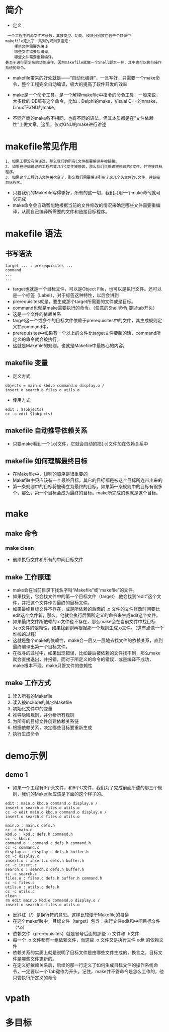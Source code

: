# 简介
- 定义
```
 一个工程中的源文件不计数，其按类型、功能、模块分别放在若干个目录中.
makefile定义了一系列的规则来指定:
	哪些文件需要先编译
	哪些文件需要后编译，
	哪些文件需要重新编译，
甚至于进行更复杂的功能操作，因为makefile就像一个Shell脚本一样，其中也可以执行操作系统的命令。

```

- makefile带来的好处就是——“自动化编译”，一旦写好，只需要一个make命令，整个工程完全自动编译，极大的提高了软件开发的效率

- make是一个命令工具，是一个解释makefile中指令的命令工具，一般来说，大多数的IDE都有这个命令，比如：Delphi的make，Visual C++的nmake，Linux下GNU的make。

- 不同产商的make各不相同，也有不同的语法，但其本质都是在“文件依赖性”上做文章，这里，仅对GNU的make进行讲述


# makefile常见作用

```
1. 如果工程没有编译过，那么我们的所有C文件都要编译并被链接。
2. 如果已经编译过的工程的某几个C文件被修改，那么我们只编译被修改的C文件，并链接目标程序。
3. 如果这个工程的头文件被改变了，那么我们需要编译引用了这几个头文件的C文件，并链接目标程序。
```

- 只要我们的Makefile写得够好，所有的这一切，我们只用一个make命令就可以完成
- make命令会自动智能地根据当前的文件修改的情况来确定哪些文件需要重编译，从而自己编译所需要的文件和链接目标程序。


# makefile 语法
## 书写语法

```
target ... : prerequisites ...
command
...
...
```
- target也就是一个目标文件，可以是Object File，也可以是执行文件。还可以是一个标签（Label），对于标签这种特性，以后会讲到
- prerequisites就是，要生成那个target所需要的文件或是目标。
- command也就是make需要执行的命令。（任意的Shell命令,要以tab开头）
- 这是一个文件的依赖关系
- target这一个或多个的目标文件依赖于prerequisites中的文件，其生成规则定义在command中。
- prerequisites中如果有一个以上的文件比target文件要新的话，command所定义的命令就会被执行。
- 这就是Makefile的规则。也就是Makefile中最核心的内容。

## makefile 变量
- 定义方式
```
objects = main.o kbd.o command.o display.o /
insert.o search.o files.o utils.o
```

- 使用方式
```
edit : $(objects)
cc -o edit $(objects)
```

## makefile 自动推导依赖关系
- 只要make看到一个[.o]文件，它就会自动的把[.c]文件加在依赖关系中


## makefile 如何理解最终目标
- 在Makefile中，规则的顺序是很重要的
- Makefile中只应该有一个最终目标，其它的目标都是被这个目标所连带出来的
- 第一条规则中的目标将被确立为最终的目标。如果第一条规则中的目标有很多个，那么，第一个目标会成为最终的目标。make所完成的也就是这个目标。



# make
## make 命令
### make clean
- 删除执行文件和所有的中间目标文件

## make 工作原理
- make会在当前目录下找名字叫“Makefile”或“makefile”的文件。
- 如果找到，它会找文件中的第一个目标文件（target）,他会找到“edit”这个文件，并把这个文件作为最终的目标文件。
- 如果最终目标文件不存在，或是所依赖的后面的 .o 文件的文件修改时间要比edit这个文件新，那么，他就会执行后面所定义的命令来生成edit这个文件。
- 如果最终文件所依赖的.o文件也不存在，那么make会在当前文件中找目标为.o文件的依赖性，如果找到则再根据那一个规则生成.o文件。（这有点像一个堆栈的过程）
- 这就是整个make的依赖性，make会一层又一层地去找文件的依赖关系，直到最终编译出第一个目标文件。
- 在找寻的过程中，如果出现错误，比如最后被依赖的文件找不到，那么make就会直接退出，并报错，而对于所定义的命令的错误，或是编译不成功，make根本不理。make只管文件的依赖性


## make 工作方式
1. 读入所有的Makefile
2. 读入被include的其它Makefile
3. 初始化文件中的变量
4. 推导隐晦规则，并分析所有规则
5. 为所有的目标文件创建依赖关系链
6. 根据依赖关系，决定哪些目标要重新生成
7. 执行生成命令

# demo示例
## demo 1
- 如果一个工程有3个头文件，和8个C文件，我们为了完成前面所述的那三个规则，我们的Makefile应该是下面的这个样子的。

```
edit : main.o kbd.o command.o display.o /
insert.o search.o files.o utils.o
cc -o edit main.o kbd.o command.o display.o /
insert.o search.o files.o utils.o

main.o : main.c defs.h
cc -c main.c
kbd.o : kbd.c defs.h command.h
cc -c kbd.c
command.o : command.c defs.h command.h
cc -c command.c
display.o : display.c defs.h buffer.h
cc -c display.c
insert.o : insert.c defs.h buffer.h
cc -c insert.c
search.o : search.c defs.h buffer.h
cc -c search.c
files.o : files.c defs.h buffer.h command.h
cc -c files.c
utils.o : utils.c defs.h
cc -c utils.c
clean :
rm edit main.o kbd.o command.o display.o /
insert.o search.o files.o utils.o
```

- 反斜杠（/）是换行符的意思。这样比较便于Makefile的易读
- 在这个makefile中，目标文件（target）包含：执行文件edit和中间目标文件（*.o）
- 依赖文件（prerequisites）就是冒号后面的那些 .c 文件和 .h文件
- 每一个 .o 文件都有一组依赖文件，而这些 .o 文件又是执行文件 edit 的依赖文件
- 依赖关系的实质上就是说明了目标文件是由哪些文件生成的，换言之，目标文件是哪些文件更新的。
- 在定义好依赖关系后，后续的那一行定义了如何生成目标文件的操作系统命令，一定要以一个Tab键作为开头。记住，make并不管命令是怎么工作的，他只管执行所定义的命令


# vpath

# 多目标

# 
